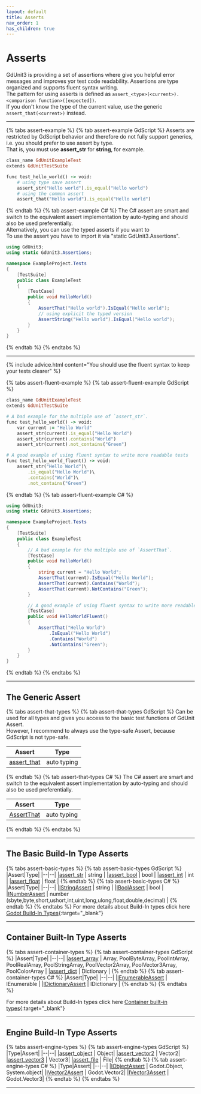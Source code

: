 ```yaml
---
layout: default
title: Asserts
nav_order: 1
has_children: true
---
```


# Asserts

GdUnit3 is providing a set of assertions where give you helpful error messages and improves yor test code readability. Assertions are type organized and supports fluent syntax writing.<br>
The pattern for using asserts is defined as `assert_<type>(<current>).<comparison function>([expected])`.<br>
If you don't know the type of the current value, use the generic `assert_that(<current>)` instead.<br>

---

{% tabs assert-example %}
{% tab assert-example GdScript %}
Asserts are restricted by GdScript behavior and therefore do not fully support generics, i.e. you should prefer to use assert by type.<br>
That is, you must use **assert_str** for **string**, for example.
```ruby
class_name GdUnitExampleTest
extends GdUnitTestSuite

func test_hello_world() -> void:
    # using type save assert
    assert_str("Hello world").is_equal("Hello world")
    # using the common assert
    assert_that("Hello world").is_equal("Hello world")
```
{% endtab %}
{% tab assert-example C# %}
The C# assert are smart and switch to the equivalent assert implementation by auto-typing and should also be used preferentially.<br>
Alternatively, you can use the typed asserts if you want to<br>
To use the assert you have to import it via "static GdUnit3.Assertions".
```cs
using GdUnit3;
using static GdUnit3.Assertions;

namespace ExampleProject.Tests
{
    [TestSuite]
    public class ExampleTest
    {
        [TestCase]
        public void HelloWorld()
        {
            AssertThat("Hello world").IsEqual("Hello world");
            // using explicit the typed version
            AssertString("Hello world").IsEqual("Hello world");
        }
    }
}
```
{% endtab %}
{% endtabs %}

---

{% include advice.html 
content="You should use the fluent syntax to keep your tests clearer"
%}

{% tabs assert-fluent-example %}
{% tab assert-fluent-example GdScript %}
```ruby
class_name GdUnitExampleTest
extends GdUnitTestSuite

# A bad example for the multiple use of `assert_str`.
func test_hello_world() -> void:
    var current := "Hello World"
    assert_str(current).is_equal("Hello World")
    assert_str(current).contains("World")
    assert_str(current).not_contains("Green")

# A good example of using fluent syntax to write more readable tests
func test_hello_world_fluent() -> void:
    assert_str("Hello World")\
    	.is_equal("Hello World")\
    	.contains("World")\
    	.not_contains("Green")
```
{% endtab %}
{% tab assert-fluent-example C# %}
```cs
using GdUnit3;
using static GdUnit3.Assertions;

namespace ExampleProject.Tests
{
    [TestSuite]
    public class ExampleTest
    {
        // A bad example for the multiple use of `AssertThat`.
        [TestCase]
        public void HelloWorld()
        {
            string current = "Hello World";
            AssertThat(current).IsEqual("Hello World");
            AssertThat(current).Contains("World");
            AssertThat(current).NotContains("Green");
        }

        // A good example of using fluent syntax to write more readable tests
        [TestCase]
        public void HelloWorldFluent()
        {
            AssertThat("Hello World")
                .IsEqual("Hello World")
                .Contains("World")
                .NotContains("Green");
        }
    }
}    
```
{% endtab %}
{% endtabs %}


---

## The Generic Assert

{% tabs assert-that-types %}
{% tab assert-that-types GdScript %}
Can be used for all types and gives you access to the basic test functions of GdUnit Assert.<br>
However, I recommend to always use the type-safe Assert, because GdScript is not type-safe.

|Assert|Type|
|--|--|
|[assert_that](/gdUnit3/asserts/assert-that/)| auto typing|
{% endtab %}
{% tab assert-that-types C# %}
The C# assert are smart and switch to the equivalent assert implementation by auto-typing and should also be used preferentially.<br>

|Assert|Type|
|--|--|
|[AssertThat](/gdUnit3/asserts/assert-that/)| auto typing|
{% endtab %}
{% endtabs %}

---

## The Basic Build-In Type Asserts

{% tabs assert-basic-types %}
{% tab assert-basic-types GdScript %}
|Assert|Type|
|--|--|
|[assert_str](/gdUnit3/asserts/assert-string/) | string |
|[assert_bool](/gdUnit3/asserts/assert-bool/) | bool |
|[assert_int](/gdUnit3/asserts/assert-integer/) | int |
|[assert_float](/gdUnit3/asserts/assert-float/) | float |
{% endtab %}
{% tab assert-basic-types C# %}
|Assert|Type|
|--|--|
|[IStringAssert](/gdUnit3/asserts/assert-string/) | string |
|[IBoolAssert](/gdUnit3/asserts/assert-bool/) | bool |
|[INumberAssert](/gdUnit3/asserts/assert-number/) | number (sbyte,byte,short,ushort,int,uint,long,ulong,float,double,decimal) |
{% endtab %}
{% endtabs %}
For more details about Build-In types click here 
[Godot Build-In Types](https://docs.godotengine.org/en/stable/getting_started/scripting/gdscript/gdscript_basics.html#basic-built-in-types){:target="_blank"}

---

## Container Built-In Type Asserts 

{% tabs assert-container-types %}
{% tab assert-container-types GdScript %}
|Assert|Type|
|--|--|
|[assert_array](/gdUnit3/asserts/assert-array/) | Array, PoolByteArray, PoolIntArray, PoolRealArray, PoolStringArray, PoolVector2Array, PoolVector3Array, PoolColorArray |
|[assert_dict](/gdUnit3/asserts/assert-dictionary/) | Dictionary |
{% endtab %}
{% tab assert-container-types C# %}
|Assert|Type|
|--|--|
|[IEnumerableAssert](/gdUnit3/asserts/assert-array/) | IEnumerable |
|[IDictionaryAssert](/gdUnit3/asserts/assert-dictionary/) | IDictionary |
{% endtab %}
{% endtabs %}

For more details about Build-In types click here
[Container built-in types](https://docs.godotengine.org/en/stable/getting_started/scripting/gdscript/gdscript_basics.html#container-built-in-types){:target="_blank"}

---

## Engine Build-In Type Asserts

{% tabs assert-engine-types %}
{% tab assert-engine-types GdScript %}
|Type|Assert|
|--|--|
|[assert_object](/gdUnit3/asserts/assert-object/) | Object|
|[assert_vector2](/gdUnit3/asserts/assert-vector2/) | Vector2|
|[assert_vector3](/gdUnit3/asserts/assert-vector3/) | Vector3|
|[assert_file](/gdUnit3/asserts/assert-file/) | File|
{% endtab %}
{% tab assert-engine-types C# %}
|Type|Assert|
|--|--|
|[IObjectAssert](/gdUnit3/asserts/assert-object/) | Godot.Object, System.object|
|[IVector2Assert](/gdUnit3/asserts/assert-vector2/) | Godot.Vector2|
|[IVector3Assert](/gdUnit3/asserts/assert-vector3/) | Godot.Vector3|
{% endtab %}
{% endtabs %}

---